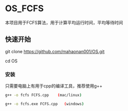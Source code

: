 # OS_FCFS
本项目用于FCFS算法，用于计算平均运行时间，平均等待时间
## 快速开始
git clone https://github.com/mahaonan001/OS.git

cd OS
### 安装
只需要电脑上有用于cpp的编译工具，推荐使用g++
```bash
g++ -o fcfs FCFS.cpp    (mac/linux)

g++ -o fcfs.exe FCFS.cpp   (windows)
